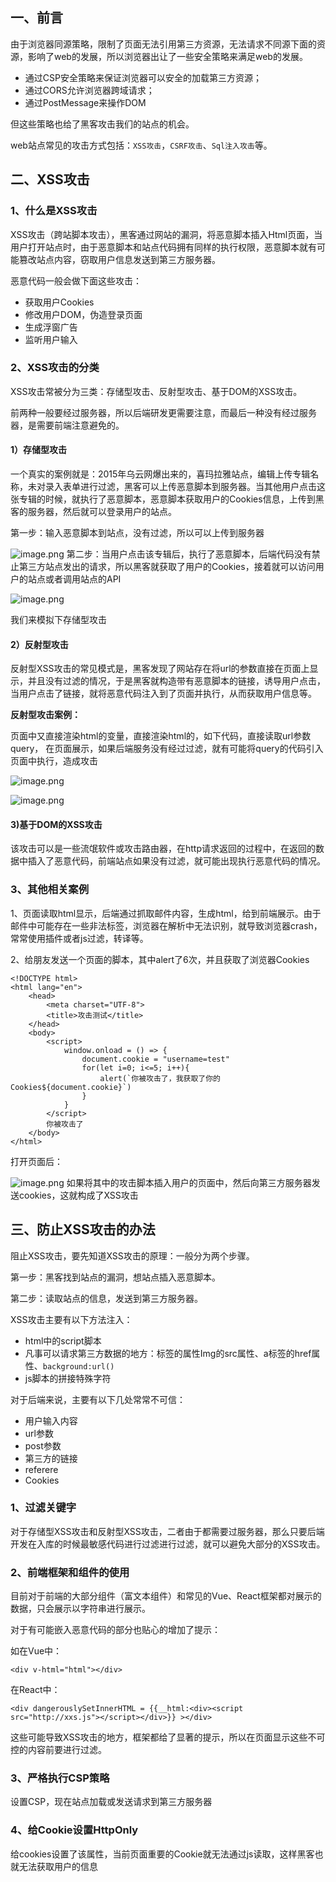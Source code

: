 ## 一、前言

由于浏览器同源策略，限制了页面无法引用第三方资源，无法请求不同源下面的资源，影响了web的发展，所以浏览器出让了一些安全策略来满足web的发展。

- 通过CSP安全策略来保证浏览器可以安全的加载第三方资源；
- 通过CORS允许浏览器跨域请求；
- 通过PostMessage来操作DOM

但这些策略也给了黑客攻击我们的站点的机会。

web站点常见的攻击方式包括：`XSS攻击`，`CSRF攻击`、`Sql注入攻击`等。


## 二、XSS攻击

### 1、什么是XSS攻击

XSS攻击（跨站脚本攻击），黑客通过网站的漏洞，将恶意脚本插入Html页面，当用户打开站点时，由于恶意脚本和站点代码拥有同样的执行权限，恶意脚本就有可能篡改站点内容，窃取用户信息发送到第三方服务器。

恶意代码一般会做下面这些攻击：

- 获取用户Cookies
- 修改用户DOM，伪造登录页面
- 生成浮窗广告
- 监听用户输入

### 2、XSS攻击的分类

XSS攻击常被分为三类：存储型攻击、反射型攻击、基于DOM的XSS攻击。

前两种一般要经过服务器，所以后端研发更需要注意，而最后一种没有经过服务器，是需要前端注意避免的。

#### 1）存储型攻击

一个真实的案例就是：2015年乌云网爆出来的，喜玛拉雅站点，编辑上传专辑名称，未对录入表单进行过滤，黑客可以上传恶意脚本到服务器。当其他用户点击这张专辑的时候，就执行了恶意脚本，恶意脚本获取用户的Cookies信息，上传到黑客的服务器，然后就可以登录用户的站点。

第一步：输入恶意脚本到站点，没有过滤，所以可以上传到服务器

![image.png](https://p3-juejin.byteimg.com/tos-cn-i-k3u1fbpfcp/4f4e92677dd44714a01edea104c1b8bf~tplv-k3u1fbpfcp-watermark.image?)
第二步：当用户点击该专辑后，执行了恶意脚本，后端代码没有禁止第三方站点发出的请求，所以黑客就获取了用户的Cookies，接着就可以访问用户的站点或者调用站点的API

![image.png](https://p9-juejin.byteimg.com/tos-cn-i-k3u1fbpfcp/fb4e440c55ed4841a70a15de04804332~tplv-k3u1fbpfcp-watermark.image?)

我们来模拟下存储型攻击



#### 2）反射型攻击

反射型XSS攻击的常见模式是，黑客发现了网站存在将url的参数直接在页面上显示，并且没有过滤的情况，于是黑客就构造带有恶意脚本的链接，诱导用户点击，当用户点击了链接，就将恶意代码注入到了页面并执行，从而获取用户信息等。

**反射型攻击案例：**

页面中又直接渲染html的变量，直接渲染html的，如下代码，直接读取url参数query， 在页面展示，如果后端服务没有经过过滤，就有可能将query的代码引入页面中执行，造成攻击


![image.png](https://p6-juejin.byteimg.com/tos-cn-i-k3u1fbpfcp/d7ca3f617f24448d8b1bbc578d350fd1~tplv-k3u1fbpfcp-watermark.image?)

![image.png](https://p1-juejin.byteimg.com/tos-cn-i-k3u1fbpfcp/12b90543e2b54c4590dafd8d694ae3a2~tplv-k3u1fbpfcp-watermark.image?)

#### 3)基于DOM的XSS攻击

该攻击可以是一些流氓软件或攻击路由器，在http请求返回的过程中，在返回的数据中插入了恶意代码，前端站点如果没有过滤，就可能出现执行恶意代码的情况。



### 3、其他相关案例

1、页面读取html显示，后端通过抓取邮件内容，生成html，给到前端展示。由于邮件中可能存在一些非法标签，浏览器在解析中无法识别，就导致浏览器crash，常常使用插件或者js过滤，转译等。

2、给朋友发送一个页面的脚本，其中alert了6次，并且获取了浏览器Cookies

```
<!DOCTYPE html>
<html lang="en">
    <head>
        <meta charset="UTF-8">
        <title>攻击测试</title>
    </head>
    <body>
        <script>
            window.onload = () => {
                document.cookie = "username=test"
                for(let i=0; i<=5; i++){
                    alert(`你被攻击了，我获取了你的Cookies${document.cookie}`) 
                }
            }
        </script>
        你被攻击了
    </body>
</html>
```

打开页面后：


![image.png](https://p1-juejin.byteimg.com/tos-cn-i-k3u1fbpfcp/fd4e98e4eaaa4843ada9806e68b8c878~tplv-k3u1fbpfcp-watermark.image?)
如果将其中的攻击脚本插入用户的页面中，然后向第三方服务器发送cookies，这就构成了XSS攻击



##  三、防止XSS攻击的办法

阻止XSS攻击，要先知道XSS攻击的原理：一般分为两个步骤。

第一步：黑客找到站点的漏洞，想站点插入恶意脚本。

第二步：读取站点的信息，发送到第三方服务器。



XSS攻击主要有以下方法注入：

- html中的script脚本
- 凡事可以请求第三方数据的地方：标签的属性Img的src属性、a标签的href属性、`background:url()`
- js脚本的拼接特殊字符



对于后端来说，主要有以下几处常常不可信：

- 用户输入内容
- url参数
- post参数
- 第三方的链接
- referere
- Cookies



### 1、过滤关键字

对于存储型XSS攻击和反射型XSS攻击，二者由于都需要过服务器，那么只要后端开发在入库的时候最敏感代码进行过滤进行过滤，就可以避免大部分的XSS攻击。

### 2、前端框架和组件的使用

目前对于前端的大部分组件（富文本组件）和常见的Vue、React框架都对展示的数据，只会展示以字符串进行展示。

对于有可能嵌入恶意代码的部分也贴心的增加了提示：

如在Vue中：

```vue
<div v-html="html"></div>
```

在React中：

```react
<div dangerouslySetInnerHTML = {{__html:<div><script src="http://xxs.js"></script></div>}} ></div>
```

这些可能导致XSS攻击的地方，框架都给了显著的提示，所以在页面显示这些不可控的内容前要进行过滤。

### 3、严格执行CSP策略

设置CSP，现在站点加载或发送请求到第三方服务器

### 4、给Cookie设置HttpOnly

给cookies设置了该属性，当前页面重要的Cookie就无法通过js读取，这样黑客也就无法获取用户的信息